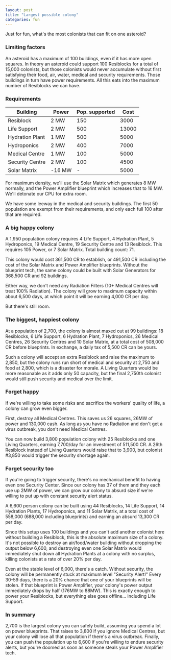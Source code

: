 ```yaml
---
layout: post
title: "Largest possible colony"
categories: fun
---
```


Just for fun, what's the most colonists that can fit on one asteroid?

### Limiting factors
An asteroid has a maximum of 100 buildings, even if it has more open squares.
In theory an asteroid could support 100 Resiblocks for a total of 15,000 colonists,
but those colonists would never accumulate without first satisfying their
food, air, water, medical and security requirements. Those buildings in turn have
power requirements. All this eats into the maximum number of Resiblocks we can have.

### Requirements

| Building        | Power  | Pop. supported | Cost  |
|-----------------|--------|----------------|-------|
| Resiblock       |   2 MW |            150 |  3000 |
| Life Support    |   2 MW |            500 | 13000 |
| Hydration Plant |   1 MW |            500 |  5000 |
| Hydroponics     |   2 MW |            400 |  7000 |
| Medical Centre  |   1 MW |            100 |  5000 |
| Security Centre |   2 MW |            100 |  4500 |
| Solar Matrix    | -16 MW |            -   |  5000 |

For maximum density, we'll use the Solar Matrix which generates 8 MW normally,
and the Power Amplifier blueprint which increases that to 16 MW. We'll detonate
our CPU for extra room.

We have some leeway in the medical and security buildings. The first 50 population
are exempt from their requirements, and only each full 100 after that are
required.

### A big happy colony
A 1,950 population colony requires 4 Life Support, 4 Hydration Plant,
5 Hydroponics, 19 Medical Centre, 19 Security Centre and 13 Resiblock. This
requires 105 Power, or 7 Solar Matrix. Total building count: 71.

This colony would cost 361,500 CR to establish, or 491,500 CR including the cost
of the Solar Matrix and Power Amplifier blueprints.
Without the blueprint tech, the same colony could be built with Solar Generators
for 368,500 CR and 92 buildings.

Either way, we don't need any Radiation Filters (10+ Medical Centres will treat
100% Radiation). The colony will grow to maximum capacity within about 6,500 days,
at which point it will be earning 4,000 CR per day.

But there's still room.

### The biggest, happiest colony
At a population of 2,700, the colony is almost maxed out at 99 buildings:
18 Resiblocks, 6 Life Support, 6 Hydration Plant, 7 Hydroponics,
26 Medical Centres, 26 Security Centres and 10 Solar Matrix, at a total
cost of 508,000 CR before blueprints. In exchange, a daily tax of
5,500 CR can be yours.

Such a colony will accept an extra Resiblock and raise the maximum to 2,850,
but the colony runs run short of medical and security at 2,750 and food at
2,800, which is a disaster for morale. A Living Quarters would be more
reasonable as it adds only 50 capacity, but the final 2,750th colonist would
still push security and medical over the limit.

### Forget happy
If we're willing to take some risks and sacrifice the workers' quality of
life, a colony can grow even bigger.

First, destroy all Medical Centres. This saves us 26 squares, 26MW of power
and 130,000 cash. As long as you have no Radiation and don't get a virus
outbreak, you don't need Medical Centres.

You can now build 3,800 population colony with 25 Resiblocks and one
Living Quarters, earning 7,700/day for an investment of 511,500 CR.
A 26th Resiblock instead of Living Quarters would raise that to 3,900,
but colonist #3,850 would trigger the security shortage again.

### Forget security too
If you're going to trigger security, there's no mechanical benefit to
having even one Security Center. Since our colony has 37 of them and
they each use up 2MW of power, we can grow our colony to absurd size
if we're willing to put up with constant security alert status.

A 6,600 person colony can be built using 44 Resiblocks, 14 Life Support,
14 Hydration Plants, 17 Hydroponics, and 11 Solar Matrix, at a total
cost of 558,000 (688,000 including blueprints) and earning an absurd
13,300 CR per day.

Since this setup uses 100 buildings and you can't add another colonist
here without building a Resiblock, this is the absolute maximum size of
a colony. It's not possible to destroy an air/food/water building without
dropping the output below 6,600, and destroying even one Solar Matrix
would immediately shut down all Hydration Plants at a colony with no surplus,
killing colonists at a rate of over 20% per day.

Even at the stable level of 6,000, there's a catch. Without security, the
colony will be permanently stuck at maximum level "Security Alert!"
Every 30-59 days, there is a 20% chance that one of your blueprints will
be stolen. If that blueprint is Power Amplifier, your colony's power output
immediately drops by half (176MW to 88MW). This is exactly enough to power
your Resiblocks, but everything else goes offline... including Life Support.

### In summary
2,700 is the largest colony you can safely build, assuming you spend a lot
on power blueprints. That raises to 3,800 if you ignore Medical Centres,
but your colony will lose all that population if there's a virus outbreak.
Finally, you can push the population up to 6,600 if you're willing to
endure security alerts, but you're doomed as soon as someone steals your
Power Amplifier tech.
